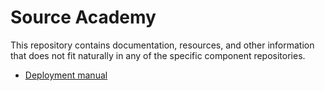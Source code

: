 # Source Academy

This repository contains documentation, resources, and other information that does not fit naturally in any of the
specific component repositories.

- [Deployment manual](deployment/README.md)
